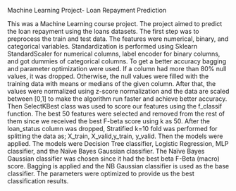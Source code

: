 
Machine Learning Project- Loan Repayment Prediction

This was a Machine Learning course project. The project aimed to predict the loan repayment using the loans datasets. The first step was to preprocess the train and test data. The features were numerical, binary, and categorical variables. Standardization is performed using Sklearn StandardScaler for numerical columns, label encoder for binary columns, and got dummies of categorical columns. To get a better accuracy bagging and parameter optimization were used. If a column had more than 80% null values, it was dropped. Otherwise, the null values were filled with the training data with means or medians of the given column. After that, the values were normalized using z-score normalization and the data are scaled between [0,1] to make the algorithm run faster and achieve better accuracy. Then SelectKBest class was used to score our features using the f_classif function. The best 50 features were selected and removed from the rest of them since we received the best F-beta score using k as 50. After the loan_status column was dropped, Stratified k=10 fold was performed for splitting the data as; X_train, X_valid,y_train, y_valid. Then the models were applied. The models were Decision Tree classifier, Logistic Regression, MLP classifier, and the Naïve Bayes Gaussian classifier. The Naïve Bayes Gaussian classifier was chosen since it had the best beta F-Beta (macro) score. Bagging is applied and the NB Gaussian classifier is used as the base classifier. The parameters were optimized to provide us the best classification results. 
